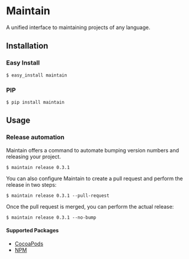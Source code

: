 # Maintain

A unified interface to maintaining projects of any language.

## Installation

### Easy Install

```
$ easy_install maintain
```

### PIP

```
$ pip install maintain
```

## Usage

### Release automation

Maintain offers a command to automate bumping version numbers and releasing your project.

```shell
$ maintain release 0.3.1
```

You can also configure Maintain to create a pull request and perform the release in two steps:

```shell
$ maintain release 0.3.1 --pull-request
```

Once the pull request is merged, you can perform the actual release:

```shell
$ maintain release 0.3.1 --no-bump
```

#### Supported Packages

- [CocoaPods](https://cocoapods.org)
- [NPM](https://www.npmjs.com)

